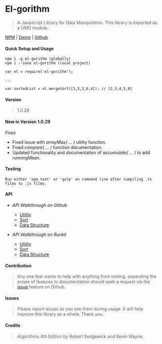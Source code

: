 # El-gorithm 
>   A Javascript Library for Data Manipulation.
    This library is exported as a UMD module.

[NPM](https://www.npmjs.com/package/el-gorithm) | [Demo](https://npm.runkit.com/el-gorithm) | [Github](https://github.com/koficodedat/el-gorithm)

#### Quick Setup and Usage
    npm i -g el-gorithm (globally)
    npm i --save el-gorithm (local project)
    
    var el = require('el-gorithm');
    
    ...
    
    var sortedList = el.mergeSort([3,5,2,6,4]); // [2,3,4,5,6]
    
#### Version
>    1.0.29

#### New in Version 1.0.29
_Fixes_
- Fixed issue with _arrayMax( ... )_ utility function.
- Fixed  _compare( ... )_ function documentation.
- Updated functionality and documentation of _accumulate( ... )_ to add runningMean.
  
#### Testing
    Run either 'npm test' or 'gulp' on command line after compiling .ts files to .js files.

#### API
- _API Walkthrough on Github_
    - [Utility](./doc/utility.md)
    - [Sort](./doc/sort.md)
    - [Data Structure](./doc/data-structure.md)

- _API Walkthrough on Runkit_
   - [Utility](https://npm.runkit.com/el-gorithm/doc/utility.md)
   - [Sort](https://npm.runkit.com/el-gorithm/doc/sort.md)
   - [Data Structure](https://npm.runkit.com/el-gorithm/doc/data-structure.md)
    
#### Contribution
>   Any one that wants to help with anything 
    from testing, expanding the scope of features to documentation 
    should seek a request via the [issue](https://github.com/koficodedat/el-gorithm/issues) feature on Github.
    
#### Issues
>   Please report issues as you see them during usage. It will help improve this library as a whole.
    Thank you.
    
#### Credits
>   Algorithms 4th Edition by Robert Sedgewick and Kevin Wayne.
